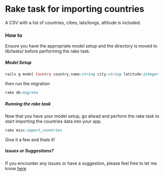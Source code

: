 # Rake task for importing countries
A CSV with a list of countries, cities, lats/longs, altitude is included.

### How to
Ensure you have the appropriate model setup and the directory is moved to lib/tasks/ before performing the rake task.


##### Model Setup
```ruby
rails g model Country country_name:string city:string latitude:integer longitude:integer altitude:integer
```
then run the migration
```ruby
rake db:migrate
```

##### Running the rake task
Now that you have your model setup, go ahead and perform the rake task to start importing the countries data into your app.
```ruby
rake misc:import_countries
```
Give it a few and thats it!

##### Issues or Suggestions?
If you encounter any issues or have a suggestion, please feel free to let me know [here](https://github.com/fabes/ruby-on-rails-country-list/issues)


